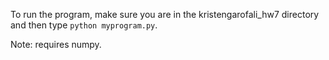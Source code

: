 To run the program, make sure you are in the kristengarofali_hw7 directory
and then type ``` python myprogram.py ```.

Note: requires numpy. 
